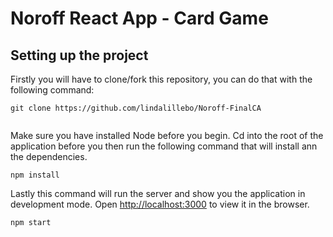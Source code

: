 # Noroff React App - Card Game


## Setting up the project 

Firstly you will have to clone/fork this repository, you can do that with the following command:
```
git clone https://github.com/lindalillebo/Noroff-FinalCA
 
```

Make sure you have installed Node before you begin.
Cd into the root of the application before you then run the following command that will install ann the dependencies. 
```
npm install
```

Lastly this command will run the server and show you the application in development mode.
Open [http://localhost:3000](http://localhost:3000) to view it in the browser.
```
npm start
```

